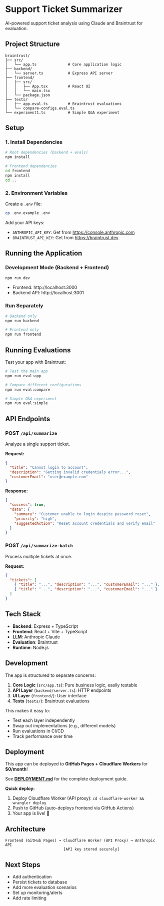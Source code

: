 # Support Ticket Summarizer

AI-powered support ticket analysis using Claude and Braintrust for evaluation.

## Project Structure

```
braintrust/
├── src/
│   └── app.ts              # Core application logic
├── backend/
│   └── server.ts           # Express API server
├── frontend/
│   ├── src/
│   │   ├── App.tsx         # React UI
│   │   └── main.tsx
│   └── package.json
├── tests/
│   ├── app.eval.ts         # Braintrust evaluations
│   └── compare-configs.eval.ts
└── experiment1.ts          # Simple Q&A experiment
```

## Setup

### 1. Install Dependencies

```bash
# Root dependencies (backend + evals)
npm install

# Frontend dependencies
cd frontend
npm install
cd ..
```

### 2. Environment Variables

Create a `.env` file:

```bash
cp .env.example .env
```

Add your API keys:
- `ANTHROPIC_API_KEY`: Get from https://console.anthropic.com
- `BRAINTRUST_API_KEY`: Get from https://braintrust.dev

## Running the Application

### Development Mode (Backend + Frontend)

```bash
npm run dev
```

- Frontend: http://localhost:3000
- Backend API: http://localhost:3001

### Run Separately

```bash
# Backend only
npm run backend

# Frontend only
npm run frontend
```

## Running Evaluations

Test your app with Braintrust:

```bash
# Test the main app
npm run eval:app

# Compare different configurations
npm run eval:compare

# Simple Q&A experiment
npm run eval:simple
```

## API Endpoints

### POST `/api/summarize`

Analyze a single support ticket.

**Request:**
```json
{
  "title": "Cannot login to account",
  "description": "Getting invalid credentials error...",
  "customerEmail": "user@example.com"
}
```

**Response:**
```json
{
  "success": true,
  "data": {
    "summary": "Customer unable to login despite password reset",
    "priority": "high",
    "suggestedAction": "Reset account credentials and verify email"
  }
}
```

### POST `/api/summarize-batch`

Process multiple tickets at once.

**Request:**
```json
{
  "tickets": [
    { "title": "...", "description": "...", "customerEmail": "..." },
    { "title": "...", "description": "...", "customerEmail": "..." }
  ]
}
```

## Tech Stack

- **Backend**: Express + TypeScript
- **Frontend**: React + Vite + TypeScript
- **LLM**: Anthropic Claude
- **Evaluation**: Braintrust
- **Runtime**: Node.js

## Development

The app is structured to separate concerns:

1. **Core Logic** (`src/app.ts`): Pure business logic, easily testable
2. **API Layer** (`backend/server.ts`): HTTP endpoints
3. **UI Layer** (`frontend/`): User interface
4. **Tests** (`tests/`): Braintrust evaluations

This makes it easy to:
- Test each layer independently
- Swap out implementations (e.g., different models)
- Run evaluations in CI/CD
- Track performance over time

## Deployment

This app can be deployed to **GitHub Pages + Cloudflare Workers** for **$0/month**!

See **[DEPLOYMENT.md](./DEPLOYMENT.md)** for the complete deployment guide.

**Quick deploy:**
1. Deploy Cloudflare Worker (API proxy): `cd cloudflare-worker && wrangler deploy`
2. Push to GitHub (auto-deploys frontend via GitHub Actions)
3. Your app is live! 🚀

## Architecture

```
Frontend (GitHub Pages) → Cloudflare Worker (API Proxy) → Anthropic API
                          [API key stored securely]
```

## Next Steps

- Add authentication
- Persist tickets to database
- Add more evaluation scenarios
- Set up monitoring/alerts
- Add rate limiting
